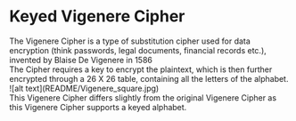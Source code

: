 # Keyed Vigenere Cipher
</body>
The Vigenere Cipher is a type of substitution cipher used for data encryption (think passwords, legal documents, financial records etc.), invented by Blaise De Vigenere in 1586<br />
The Cipher requires a key to encrypt the plaintext, which is then further encrypted through a 26 X 26 table, containing all the letters of the alphabet.<br />
![alt text](README/Vigenere_square.jpg)
<br />
This Vigenere Cipher differs slightly from the original Vigenere Cipher as this Vigenere Cipher supports a keyed alphabet.

